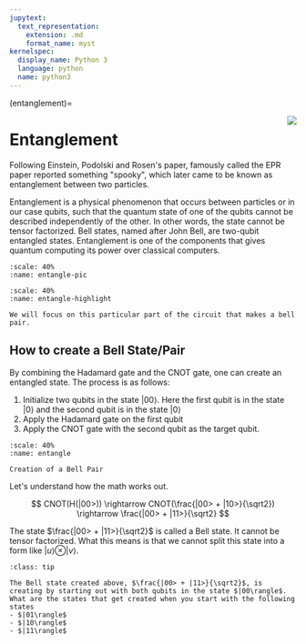 ```yaml
---
jupytext:
  text_representation:
    extension: .md
    format_name: myst
kernelspec:
  display_name: Python 3
  language: python
  name: python3
---
```


(entanglement)=


<img style="float: right; max-width:300px; max-height:300px;" src="../_static/einstein.png">

# Entanglement


Following Einstein, Podolski and Rosen's paper, famously called the EPR paper reported something "spooky", which later came to be known as entanglement between two particles.

Entanglement is a physical phenomenon that occurs between particles or in our case qubits, such that the quantum state of one of the qubits cannot be described independently of the other. In other words, the state cannot be tensor factorized. Bell states, named after John Bell, are two-qubit entangled states. Entanglement is one of the components that gives quantum computing its power over classical computers.

```{figure} /_static/Entaglement.jpg
:scale: 40%
:name: entangle-pic 

```

```{figure} /_static/entangle-highlight.png
:scale: 40%
:name: entangle-highlight 

We will focus on this particular part of the circuit that makes a bell pair.

```
## How to create a Bell State/Pair

By combining the Hadamard gate and the CNOT gate, one can create an entangled state. The process is as follows:
1. Initialize two qubits in the state $|00\rangle$. Here the first qubit is in the state $|0\rangle$ and the second qubit is in the state $|0\rangle$
2. Apply the Hadamard gate on the first qubit
3. Apply the CNOT gate with the second qubit as the target qubit.

```{figure} /_static/entangle.PNG
:scale: 40%
:name: entangle 

Creation of a Bell Pair

```

Let's understand how the math works out.

$$
CNOT(H(|00>)) \rightarrow CNOT(\frac{|00> + |10>}{\sqrt2}) \rightarrow \frac{|00> + |11>}{\sqrt2} 
$$

The state $\frac{|00> + |11>}{\sqrt2}$ is called a Bell state. It cannot be tensor factorized. What this means is that we cannot split this state into a form like $|u\rangle \otimes |v\rangle$. 

```{admonition} Exercise: Creating Bell States
:class: tip

The Bell state created above, $\frac{|00> + |11>}{\sqrt2}$, is creating by starting out with both qubits in the state $|00\rangle$. What are the states that get created when you start with the following states
- $|01\rangle$
- $|10\rangle$
- $|11\rangle$

```

